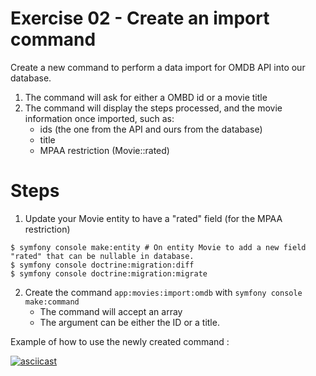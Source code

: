 Exercise 02 - Create an import command
======================================
Create a new command to perform a data import for OMDB API into our database.

1. The command will ask for either a OMBD id or a movie title
2. The command will display the steps processed, and the movie information once imported, such as:
   * ids (the one from the API and ours from the database)
   * title
   * MPAA restriction (Movie::rated)

# Steps

1. Update your Movie entity to have a "rated" field (for the MPAA restriction)

```shell
$ symfony console make:entity # On entity Movie to add a new field "rated" that can be nullable in database.
$ symfony console doctrine:migration:diff
$ symfony console doctrine:migration:migrate
```

2. Create the command `app:movies:import:omdb` with `symfony console make:command`
    * The command will accept an array
    * The argument can be either the ID or a title.

Example of how to use the newly created command :

[![asciicast](https://asciinema.org/a/mczcnrAg91cCL6fxWAioOxRYt.svg)](https://asciinema.org/a/mczcnrAg91cCL6fxWAioOxRYt)
